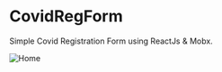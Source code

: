 # CovidRegForm

Simple Covid Registration Form using ReactJs & Mobx.

![Home](https://user-images.githubusercontent.com/47350620/123618685-0f2e9500-d826-11eb-9806-119277c0c7e5.png)
